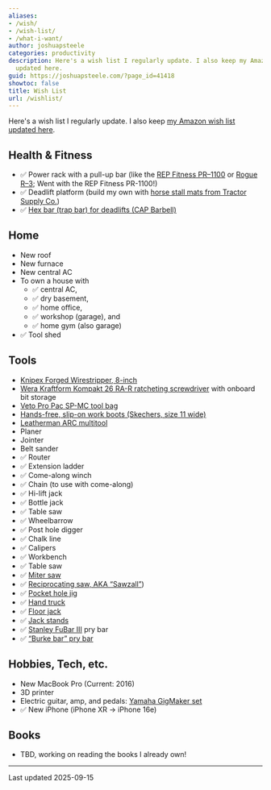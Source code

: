 ```yaml
---
aliases:
- /wish/
- /wish-list/
- /what-i-want/
author: joshuapsteele
categories: productivity
description: Here's a wish list I regularly update. I also keep my Amazon wish list
  updated here.
guid: https://joshuapsteele.com/?page_id=41418
showtoc: false
title: Wish List
url: /wishlist/
---
```


Here's a wish list I regularly update. I also keep [my Amazon wish list updated here](https://www.amazon.com/hz/wishlist/ls/BW0P3RTT6XVG?ref_=wl_share).



## Health & Fitness

- ✅ Power rack with a pull-up bar (like the [REP Fitness PR–1100](https://repfitness.com/collections/power-racks/products/pr-1100-power-rack) or [Rogue R–3](https://www.roguefitness.com/rogue-r-3-power-rack); Went with the REP Fitness PR-1100!)
- ✅ Deadlift platform (build my own with [horse stall mats from Tractor Supply Co.](https://www.tractorsupply.com/tsc/product/4-ft-x-6-ft-x-3-4-in-thick-rubber-stall-mat))
- ✅ [Hex bar (trap bar) for deadlifts (CAP Barbell)](https://amzn.to/3VlhRUe)

## Home

- New roof
- New furnace
- New central AC
- To own a house with
  - ✅ central AC,
  - ✅ dry basement,
  - ✅ home office,
  - ✅ workshop (garage), and
  - ✅ home gym (also garage)
- ✅ Tool shed

## Tools

- [Knipex Forged Wirestripper, 8-inch](https://amzn.to/3InnRJe)
- [Wera Kraftform Kompakt 26 RA-R ratcheting screwdriver](https://amzn.to/41WmQyt) with onboard bit storage
- [Veto Pro Pac SP-MC tool bag](https://amzn.to/4n59hW3)
- [Hands-free, slip-on work boots (Skechers, size 11 wide)](https://amzn.to/41WEzWp)
- [Leatherman ARC multitool](https://www.leatherman.com/products/arc)
- Planer
- Jointer
- Belt sander
- ✅ Router
- ✅ Extension ladder
- ✅ Come-along winch
- ✅ Chain (to use with come-along)
- ✅ Hi-lift jack
- ✅ Bottle jack
- ✅ Table saw
- ✅ Wheelbarrow
- ✅ Post hole digger
- ✅ Chalk line
- ✅ Calipers
- ✅ Workbench
- ✅ Table saw
- ✅ [Miter saw](https://amzn.to/3XzmOrA)
- ✅ [Reciprocating saw, AKA “Sawzall”](https://amzn.to/3CWkjYp))
- ✅ [Pocket hole jig](https://amzn.to/3iLeFBI)
- ✅ [Hand truck](https://www.harborfreight.com/material-handling/hand-trucks-carts-dollies/800-lb-capacity-hand-truck-58294.html)
- ✅ [Floor jack](https://www.harborfreight.com/automotive/jacks-jack-stands/floor-jacks/3-ton-low-profile-floor-jack-with-rapid-pump-red-56617.html)
- ✅ [Jack stands](https://www.harborfreight.com/automotive/jacks-jack-stands/jack-stands/6-ton-heavy-duty-ratcheting-jack-stands-black-58342.html)
- ✅ [Stanley FuBar III](https://amzn.to/3ZJ0BZT) pry bar
- ✅ [“Burke bar” pry bar](https://marshalltown.com/pro-2152-monster-pry-bar)

## Hobbies, Tech, etc.

- New MacBook Pro (Current: 2016)
- 3D printer
- Electric guitar, amp, and pedals: [Yamaha GigMaker set](https://www.sweetwater.com/store/detail/GigMakEGBk--yamaha-gigmaker-electric-guitar-pack-black)
- ✅ New iPhone (iPhone XR -> iPhone 16e)

## Books

- TBD, working on reading the books I already own!

* * *

Last updated 2025-09-15